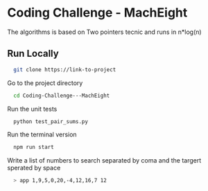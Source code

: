
# Coding Challenge - MachEight


The algorithms is based on Two pointers tecnic and runs in n*log(n)


## Run Locally


```bash
  git clone https://link-to-project
```

Go to the project directory

```bash
  cd Coding-Challenge---MachEight
```

Run the unit tests

```bash
  python test_pair_sums.py
```

Run the terminal version

```bash
  npm run start
```

Write a list of numbers to search separated by coma and the targert sperated by space

```bash
  > app 1,9,5,0,20,-4,12,16,7 12
```

